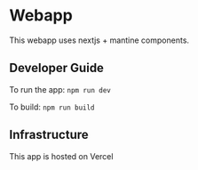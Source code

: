 # Webapp

This webapp uses nextjs + mantine components.

## Developer Guide

To run the app: `npm run dev`

To build: `npm run build`


## Infrastructure

This app is hosted on Vercel